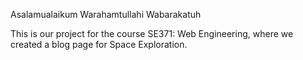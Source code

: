 Asalamualaikum Warahamtullahi Wabarakatuh

This is our project for the course SE371: Web Engineering, where we created a blog page for Space Exploration. 
